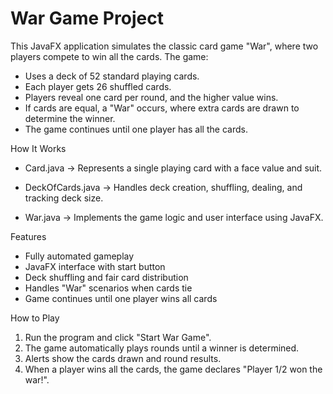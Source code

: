 # War Game Project

This JavaFX application simulates the classic card game "War", where two players compete to win all the cards. The game:

* Uses a deck of 52 standard playing cards.
* Each player gets 26 shuffled cards.
* Players reveal one card per round, and the higher value wins.
* If cards are equal, a "War" occurs, where extra cards are drawn to determine the winner.
* The game continues until one player has all the cards.

How It Works

* Card.java → Represents a single playing card with a face value and suit.

* DeckOfCards.java → Handles deck creation, shuffling, dealing, and tracking deck size.

* War.java → Implements the game logic and user interface using JavaFX.

Features
- Fully automated gameplay
- JavaFX interface with start button
- Deck shuffling and fair card distribution
- Handles "War" scenarios when cards tie
- Game continues until one player wins all cards

How to Play
1. Run the program and click "Start War Game".
2. The game automatically plays rounds until a winner is determined.
3. Alerts show the cards drawn and round results.
4. When a player wins all the cards, the game declares "Player 1/2 won the war!".
